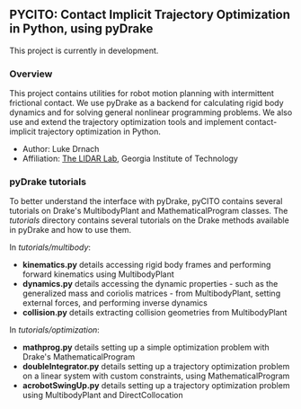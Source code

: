## PYCITO: Contact Implicit Trajectory Optimization in Python, using pyDrake

This project is currently in development. 

### Overview
This project contains utilities for robot motion planning with intermittent frictional contact. We use pyDrake as a backend for calculating rigid body dynamics and for solving general nonlinear programming problems. We also use and extend the trajectory optimization tools and implement contact-implicit trajectory optimization in Python.

+ Author: Luke Drnach
+ Affiliation: [The LIDAR Lab](http://lab-idar.gatech.edu/), Georgia Institute of Technology

### pyDrake tutorials
To better understand the interface with pyDrake, pyCITO contains several tutorials on Drake's MultibodyPlant and MathematicalProgram classes. The *tutorials* directory contains several tutorials on the Drake methods available in pyDrake and how to use them. 

In *tutorials/multibody*:
+ **kinematics.py** details accessing rigid body frames and performing forward kinematics using MultibodyPlant
+ **dynamics.py** details accessing the dynamic properties - such as the generalized mass and coriolis matrices - from MultibodyPlant, setting external forces, and performing inverse dynamics
+ **collision.py** details extracting collision geometries from MultibodyPlant

In *tutorials/optimization*:
+ **mathprog.py** details setting up a simple optimization problem with Drake's MathematicalProgram
+ **doubleIntegrator.py** details setting up a trajectory optimization problem on a linear system with custom constraints, using MathematicalProgram
+ **acrobotSwingUp.py** details setting up a trajectory optimization problem using MultibodyPlant and DirectCollocation